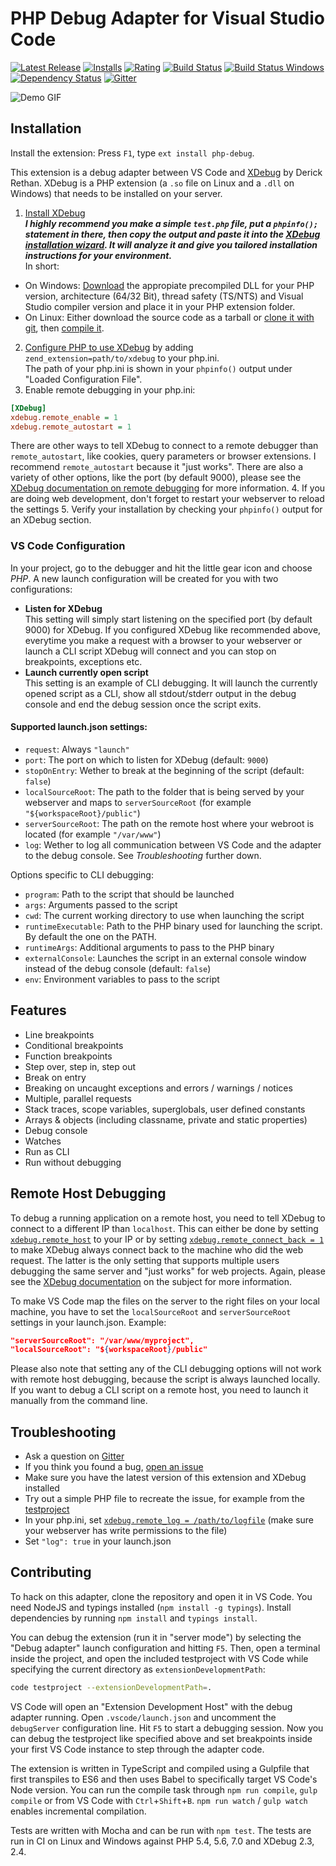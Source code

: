 PHP Debug Adapter for Visual Studio Code
========================================

[![Latest Release](https://vsmarketplacebadge.apphb.com/version-short/felixfbecker.php-debug.svg)](https://marketplace.visualstudio.com/items?itemName=felixfbecker.php-debug) [![Installs](https://vsmarketplacebadge.apphb.com/installs/felixfbecker.php-debug.svg)](https://marketplace.visualstudio.com/items?itemName=felixfbecker.php-debug) [![Rating](https://vsmarketplacebadge.apphb.com/rating-short/felixfbecker.php-debug.svg)](https://marketplace.visualstudio.com/items?itemName=felixfbecker.php-debug) [![Build Status](https://travis-ci.org/felixfbecker/vscode-php-debug.svg?branch=master)](https://travis-ci.org/felixfbecker/vscode-php-debug) [![Build Status Windows](https://ci.appveyor.com/api/projects/status/hda6n2umfdt6eyms/branch/master?svg=true)](https://ci.appveyor.com/project/felixfbecker/vscode-php-debug/branch/master) [![Dependency Status](https://gemnasium.com/felixfbecker/vscode-php-debug.svg)](https://gemnasium.com/felixfbecker/vscode-php-debug) [![Gitter](https://badges.gitter.im/felixfbecker/vscode-php-debug.svg)](https://gitter.im/felixfbecker/vscode-php-debug?utm_source=badge&utm_medium=badge&utm_campaign=pr-badge)

![Demo GIF](https://github.com/felixfbecker/vscode-php-debug/raw/master/images/demo.gif)

Installation
------------

Install the extension: Press `F1`, type `ext install php-debug`.

This extension is a debug adapter between VS Code and [XDebug](https://xdebug.org/) by Derick Rethan. XDebug is a PHP extension (a `.so` file on Linux and a `.dll` on Windows) that needs to be installed on your server.

 1. [Install XDebug](https://xdebug.org/docs/install)  
  ***I highly recommend you make a simple `test.php` file, put a `phpinfo();` statement in there, then copy the output and paste it into the [XDebug installation wizard](https://xdebug.org/wizard.php). It will analyze it and give you tailored installation instructions for your environment.***  
  In short:
   - On Windows: [Download](https://xdebug.org/download.php) the appropiate precompiled DLL for your PHP version, architecture (64/32 Bit), thread safety (TS/NTS) and Visual Studio compiler version and place it in your PHP extension folder.
   - On Linux: Either download the source code as a tarball or [clone it with git](https://xdebug.org/docs/install#source), then [compile it](https://xdebug.org/docs/install#compile).
 2. [Configure PHP to use XDebug](https://xdebug.org/docs/install#configure-php) by adding `zend_extension=path/to/xdebug` to your php.ini.  
  The path of your php.ini is shown in your `phpinfo()` output under "Loaded Configuration File".
 3. Enable remote debugging in your php.ini:

  ```ini
  [XDebug]
  xdebug.remote_enable = 1
  xdebug.remote_autostart = 1
  ```
  There are other ways to tell XDebug to connect to a remote debugger than `remote_autostart`, like cookies, query parameters or browser extensions. I recommend `remote_autostart` because it "just works". There are also a variety of other options, like the port (by default 9000), please see the [XDebug documentation on remote debugging](https://xdebug.org/docs/remote#starting) for more information.
 4. If you are doing web development, don't forget to restart your webserver to reload the settings
 5. Verify your installation by checking your `phpinfo()` output for an XDebug section.

### VS Code Configuration
In your project, go to the debugger and hit the little gear icon and choose _PHP_. A new launch configuration will be created for you with two configurations:
 - **Listen for XDebug**  
   This setting will simply start listening on the specified port (by default 9000) for XDebug. If you configured XDebug like recommended above, everytime you make a request with a browser to your webserver or launch a CLI script XDebug will connect and you can stop on breakpoints, exceptions etc.
 - **Launch currently open script**  
   This setting is an example of CLI debugging. It will launch the currently opened script as a CLI, show all stdout/stderr output in the debug console and end the debug session once the script exits.

#### Supported launch.json settings:
 - `request`: Always `"launch"`
 - `port`: The port on which to listen for XDebug (default: `9000`)
 - `stopOnEntry`: Wether to break at the beginning of the script (default: `false`)
 - `localSourceRoot`: The path to the folder that is being served by your webserver and maps to `serverSourceRoot` (for example `"${workspaceRoot}/public"`)
 - `serverSourceRoot`: The path on the remote host where your webroot is located (for example `"/var/www"`)
 - `log`: Wether to log all communication between VS Code and the adapter to the debug console. See _Troubleshooting_ further down.

Options specific to CLI debugging:
 - `program`: Path to the script that should be launched
 - `args`: Arguments passed to the script
 - `cwd`: The current working directory to use when launching the script
 - `runtimeExecutable`: Path to the PHP binary used for launching the script. By default the one on the PATH.
 - `runtimeArgs`: Additional arguments to pass to the PHP binary
 - `externalConsole`: Launches the script in an external console window instead of the debug console (default: `false`)
 - `env`: Environment variables to pass to the script

Features
--------
 - Line breakpoints
 - Conditional breakpoints
 - Function breakpoints
 - Step over, step in, step out
 - Break on entry
 - Breaking on uncaught exceptions and errors / warnings / notices
 - Multiple, parallel requests
 - Stack traces, scope variables, superglobals, user defined constants
 - Arrays & objects (including classname, private and static properties)
 - Debug console
 - Watches
 - Run as CLI
 - Run without debugging

Remote Host Debugging
---------------------
To debug a running application on a remote host, you need to tell XDebug to connect to a different IP than `localhost`. This can either be done by setting [`xdebug.remote_host`](https://xdebug.org/docs/remote#remote_host) to your IP or by setting [`xdebug.remote_connect_back = 1`](https://xdebug.org/docs/remote#remote_connect_back) to make XDebug always connect back to the machine who did the web request. The latter is the only setting that supports multiple users debugging the same server and "just works" for web projects. Again, please see the [XDebug documentation](https://xdebug.org/docs/remote#communcation) on the subject for more information.

To make VS Code map the files on the server to the right files on your local machine, you have to set the `localSourceRoot` and `serverSourceRoot` settings in your launch.json. Example:
```json
"serverSourceRoot": "/var/www/myproject",
"localSourceRoot": "${workspaceRoot}/public"
```
Please also note that setting any of the CLI debugging options will not work with remote host debugging, because the script is always launched locally. If you want to debug a CLI script on a remote host, you need to launch it manually from the command line.

Troubleshooting
---------------
 - Ask a question on [Gitter](https://gitter.im/felixfbecker/vscode-php-debug)
 - If you think you found a bug, [open an issue](https://github.com/felixfbecker/vscode-php-debug/issues)
 - Make sure you have the latest version of this extension and XDebug installed
 - Try out a simple PHP file to recreate the issue, for example from the [testproject](https://github.com/felixfbecker/vscode-php-debug/tree/master/testproject)
 - In your php.ini, set [`xdebug.remote_log = /path/to/logfile`](https://xdebug.org/docs/remote#remote_log)
   (make sure your webserver has write permissions to the file)
 - Set `"log": true` in your launch.json

Contributing
------------
To hack on this adapter, clone the repository and open it in VS Code. You need NodeJS and typings installed (`npm install -g typings`). Install dependencies by running `npm install` and `typings install`.

You can debug the extension (run it in "server mode") by selecting the "Debug adapter" launch configuration and hitting `F5`. Then, open a terminal inside the project, and open the included testproject with VS Code while specifying the current directory as `extensionDevelopmentPath`:

```sh
code testproject --extensionDevelopmentPath=.
```

VS Code will open an "Extension Development Host" with the debug adapter running. Open `.vscode/launch.json` and uncomment the `debugServer` configuration line. Hit `F5` to start a debugging session. Now you can debug the testproject like specified above and set breakpoints inside your first VS Code instance to step through the adapter code.

The extension is written in TypeScript and compiled using a Gulpfile that first transpiles to ES6 and then uses Babel to specifically target VS Code's Node version. You can run the compile task through `npm run compile`, `gulp compile` or from VS Code with `Ctrl`+`Shift`+`B`. `npm run watch` / `gulp watch` enables incremental compilation.

Tests are written with Mocha and can be run with `npm test`. The tests are run in CI on Linux and Windows against PHP 5.4, 5.6, 7.0 and XDebug 2.3, 2.4.
